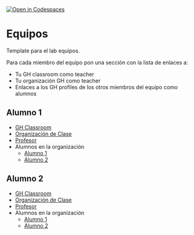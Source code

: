 [![Open in Codespaces](https://classroom.github.com/assets/launch-codespace-7f7980b617ed060a017424585567c406b6ee15c891e84e1186181d67ecf80aa0.svg)](https://classroom.github.com/open-in-codespaces?assignment_repo_id=12700325)
# Equipos

Template para el lab equipos.

Para cada miembro del equipo  pon una sección con la lista de enlaces a:

* Tu GH classroom como teacher
* Tu organización GH como teacher
* Enlaces a los GH profiles de los otros miembros del equipo como alumnos

## Alumno 1

* [GH Classroom]()
* [Organización de Clase]()
* [Profesor]()
* Alumnos en la organización
  * [Alumno 1]()
  * [Alumno 2]()

## Alumno 2

* [GH Classroom]()
* [Organización de Clase]()
* [Profesor]()
* Alumnos en la organización
  * [Alumno 1]()
  * [Alumno 2]()
